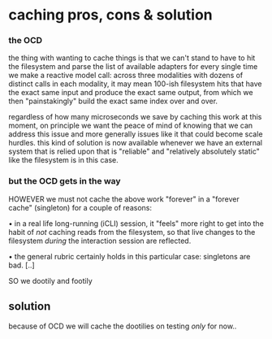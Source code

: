 # caching pros, cons & solution

### the OCD

the thing with wanting to cache things is that we can't stand to have to
hit the filesystem and parse the list of available adapters for every
single time we make a reactive model call: across three modalities
with dozens of distinct calls in each modality, it may mean 100-ish
filesystem hits that have the exact same input and produce the exact
same output, from which we then "painstakingly" build the exact same
index over and over.

regardless of how many microseconds we save by caching this work at this
moment, on principle we want the peace of mind of knowing that we can
address this issue and more generally issues like it that could become
scale hurdles. this kind of solution is now available whenever we have
an external system that is relied upon that is "reliable" and
"relatively absolutely static" like the filesystem is in this case.




### but the OCD gets in the way

HOWEVER we must not cache the above work "forever" in a "forever cache"
(singleton) for a couple of reasons:

  • in a real life long-running (iCLI) session, it "feels" more right to
    get into the habit of *not* caching reads from the filesystem, so
    that live changes to the filesystem *during* the interaction session
    are reflected.

  • the general rubric certainly holds in this particular case:
    singletons are bad. [..]

SO we dootily and footily



## solution

because of OCD we will cache the dootilies on testing *only* for now..
